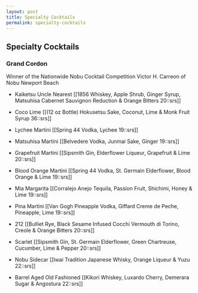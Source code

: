 ```yaml
---
layout: post
title: Specialty Cocktails
permalink: specialty-cocktails
---
```


## Specialty Cocktails
### Grand Cordon

Winner of the Nationwide Nobu Cocktail Competition
Victor H. Carreon of Nobu Newport Beach

- Kaiketsu Uncle Nearest [[1856 Whiskey, Apple Shrub, Ginger Syrup, Matsuhisa Cabernet Sauvignon Reduction & Orange Bitters 20::srs]]

- Coco Lime [[(12 oz Bottle) Hokusetsu Sake, Coconut, Lime & Monk Fruit Syrup 36::srs]]

- Lychee Martini [[Spring 44 Vodka, Lychee 19::srs]]
- Matsuhisa Martini [[Belvedere Vodka, Junmai Sake, Ginger 19::srs]]
- Grapefruit Martini [[Sipsmith Gin, Elderflower Liqueur, Grapefruit & Lime 20::srs]]
- Blood Orange Martini [[Spring 44 Vodka, St. Germain Elderflower, Blood Orange & Lime 19::srs]]
- Mia Margarita [[Corralejo Anejo Tequila, Passion Fruit, Shichimi, Honey & Lime 19::srs]]
- Pina Martini [[Van Gogh Pineapple Vodka, Giffard Creme de Peche, Pineapple, Lime 19::srs]]
- 212 [[Bulliet Rye, Black Sesame Infused Cocchi Vermouth di Torino, Creole & Orange Bitters 20::srs]]
- Scarlet [[Sipsmith Gin, St. Germain Elderflower, Green Chartreuse, Cucumber, Lime & Pepper 20::srs]]
- Nobu Sidecar [[Iwai Tradition Japanese Whisky, Orange Liqueur & Yuzu 22::srs]]
- Barrel Aged Old Fashioned [[Kikori Whiskey, Luxardo Cherry, Demerara Sugar & Angostura 22::srs]]